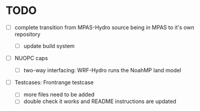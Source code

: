 # TODO

- [ ] complete transition from MPAS-Hydro source being in MPAS to it's own repository
  - [ ] update build system

- [ ] NUOPC caps
  - [ ] two-way interfacing: WRF-Hydro runs the NoahMP land model
  <!-- - [ ] one-way interfacing: WRF-Hydro passes routing data -->

- [ ] Testcases: Frontrange testcase
  - [ ] more files need to be added
  - [ ] double check it works and README instructions are updated
